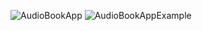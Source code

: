 ![AudioBookApp](https://github.com/PAVfx/AudioBookApp/assets/124025184/25adefee-34be-4974-a9f7-f97bcf9d966f)
![AudioBookAppExample](https://github.com/PAVfx/AudioBookApp/assets/124025184/5cf92050-747d-4c7f-8171-63c9746daef4)
